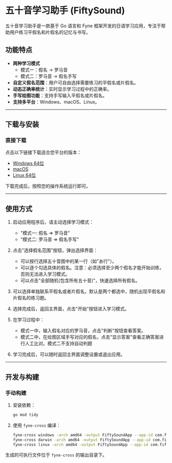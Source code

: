 # 五十音学习助手 (FiftySound)

五十音学习助手是一款基于 Go 语言和 Fyne 框架开发的日语学习应用，专注于帮助用户练习平假名和片假名的记忆与书写。

## 功能特点

- **两种学习模式**
  - 模式一：假名 -> 罗马音
  - 模式二：罗马音 -> 假名手写
- **自定义假名范围**：用户可自由选择需要练习的平假名或片假名。
- **动态正确率统计**：实时显示学习过程中的正确率。
- **手写绘图功能**：支持手写输入平假名或片假名。
- **支持多平台**：Windows、macOS、Linux。

---

## 下载与安装

### 直接下载

点击以下链接下载适合您平台的版本：

- [Windows 64位](https://github.com/CloudGee/fiftysound/releases/latest/download/FiftySoundApp_windows_amd64.exe)
- [macOS](https://github.com/CloudGee/fiftysound/releases/latest/download/FiftySoundApp_darwin_amd64)
- [Linux 64位](https://github.com/CloudGee/fiftysound/releases/latest/download/FiftySoundApp_linux_amd64)

下载完成后，按照您的操作系统运行即可。

---

## 使用方式

1. 启动应用程序后，请主动选择学习模式：
   - "模式一: 假名 => 罗马音"
   - "模式二: 罗马音 => 假名手写"

2. 点击"选择假名范围"按钮，弹出选择界面：
   - 可以按行选择五十音图中的某一行（如"あ行"）。
   - 可以逐个勾选具体的假名。注意：必须选择至少两个假名才能开始训练，否则无法进入学习模式。
   - 可以点击"全部随机(包含所有五十音)"，快速选择所有假名。

3. 可以选择单独联系平假名或者片假名，默认是两个都选中，随机出现平假名和片假名的练习题。

4. 选择完成后，返回主界面，点击"开始"按钮进入学习模式。

5. 在学习过程中：
   - 模式一中，输入假名对应的罗马音，点击"判断"按钮查看答案。
   - 模式二中，在绘图区域手写对应的假名，点击"显示答案"查看正确答案进行人工比对。模式二不支持自动判题

6. 学习完成后，可以随时返回主界面调整设置或退出应用。
---

## 开发与构建

### 手动构建

1. 安装依赖：

   ```bash
   go mod tidy
   ```

2. 使用 `fyne-cross` 编译：

   ```bash
   fyne-cross windows -arch amd64 -output FiftySoundApp --app-id com.fiftysound
   fyne-cross darwin -arch amd64 -output FiftySoundApp --app-id com.fiftysound
   fyne-cross linux -arch amd64 -output FiftySoundApp --app-id com.fiftysound
   ```

生成的可执行文件位于 `fyne-cross` 的输出目录下。